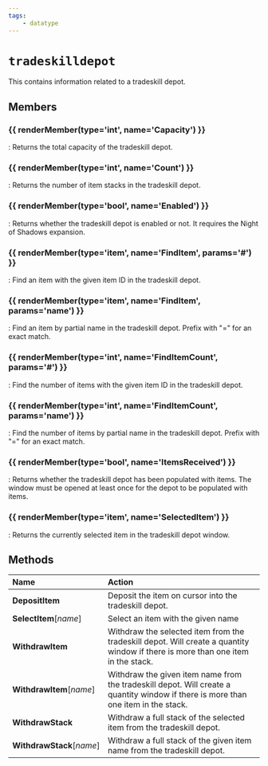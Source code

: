 ```yaml
---
tags:
    - datatype
---
```

# `tradeskilldepot`

This contains information related to a tradeskill depot.

## Members

### {{ renderMember(type='int', name='Capacity') }} 

:   Returns the total capacity of the tradeskill depot.

### {{ renderMember(type='int', name='Count') }} 

:   Returns the number of item stacks in the tradeskill depot.

### {{ renderMember(type='bool', name='Enabled') }} 

:   Returns whether the tradeskill depot is enabled or not. It requires the Night of Shadows expansion.

### {{ renderMember(type='item', name='FindItem', params='#') }} 

:   Find an item with the given item ID in the tradeskill depot.

### {{ renderMember(type='item', name='FindItem', params='name') }} 

:   Find an item by partial name in the tradeskill depot. Prefix with "=" for an exact match.

### {{ renderMember(type='int', name='FindItemCount', params='#') }} 

:   Find the number of items with the given item ID in the tradeskill depot.

### {{ renderMember(type='int', name='FindItemCount', params='name') }} 

:   Find the number of items by partial name in the tradeskill depot. Prefix with "=" for an exact match.

### {{ renderMember(type='bool', name='ItemsReceived') }} 

:   Returns whether the tradeskill depot has been populated with items. The window must be opened at least once for the depot to be populated with items.

### {{ renderMember(type='item', name='SelectedItem') }} 

:   Returns the currently selected item in the tradeskill depot window.


## Methods

| Name | Action |
| :--- | :--- |
| **DepositItem** | Deposit the item on cursor into the tradeskill depot. |
| **SelectItem**[_name_] | Select an item with the given name |
| **WithdrawItem** | Withdraw the selected item from the tradeskill depot. Will create a quantity window if there is more than one item in the stack. |
| **WithdrawItem**[_name_] | Withdraw the given item name from the tradeskill depot. Will create a quantity window if there is more than one item in the stack. |
| **WithdrawStack** | Withdraw a full stack of the selected item from the tradeskill depot. |
| **WithdrawStack**[_name_] | Withdraw a full stack of the given item name from the tradeskill depot. |

[int]: datatype-int.md
[bool]: datatype-bool.md
[item]: datatype-item.md
[worldlocation]: datatype-worldlocation.md
